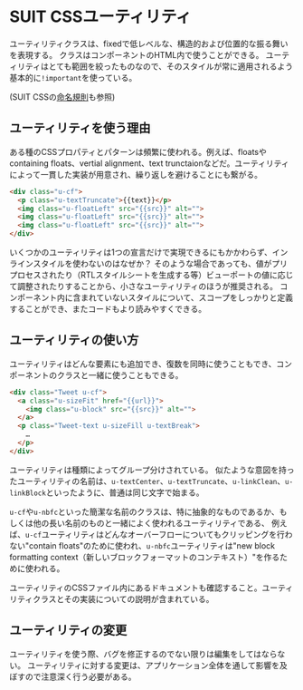 # SUIT CSSユーティリティ

ユーティリティクラスは、fixedで低レベルな、構造的および位置的な振る舞いを表現する。
クラスはコンポーネントのHTML内で使うことができる。
ユーティリティはとても範囲を絞ったものなので、そのスタイルが常に適用されるよう基本的に`!important`を使っている。

(SUIT CSSの[命名規則](naming-conventions.md)も参照)

## ユーティリティを使う理由

ある種のCSSプロパティとパターンは頻繁に使われる。例えば、floatsやcontaining floats、vertial alignment、text trunctaionなどだ。ユーティリティによって一貫した実装が用意され、繰り返しを避けることにも繋がる。

```html
<div class="u-cf">
  <p class="u-textTruncate">{{text}}</p>
  <img class="u-floatLeft" src="{{src}}" alt="">
  <img class="u-floatLeft" src="{{src}}" alt="">
  <img class="u-floatLeft" src="{{src}}" alt="">
</div>
```

いくつかのユーティリティは1つの宣言だけで実現できるにもかかわらず、インラインスタイルを使わないのはなぜか？
そのような場合であっても、値がプリプロセスされたり（RTLスタイルシートを生成する等）ビューポートの値に応じて調整されたりすることから、小さなユーティリティのほうが推奨される。
コンポーネント内に含まれていないスタイルについて、スコープをしっかりと定義することができ、またコードもより読みやすくできる。

## ユーティリティの使い方

ユーティリティはどんな要素にも追加でき、復数を同時に使うこともでき、コンポーネントのクラスと一緒に使うこともできる。

```html
<div class="Tweet u-cf">
  <a class="u-sizeFit" href="{{url}}">
    <img class="u-block" src="{{src}}" alt="">
  </a>
  <p class="Tweet-text u-sizeFill u-textBreak">
    …
  </p>
</div>
```

ユーティリティは種類によってグループ分けされている。
似たような意図を持ったユーティリティの名前は、`u-textCenter`、`u-textTruncate`、`u-linkClean`、`u-linkBlock`といったように、普通は同じ文字で始まる。

`u-cf`や`u-nbfc`といった簡潔な名前のクラスは、特に抽象的なものであるか、もしくは他の長い名前のものと一緒によく使われるユーティリティである、
例えば、`u-cf`ユーティリティはどんなオーバーフローについてもクリッピングを行わない"contain floats"のために使われ、`u-nbfc`ユーティリティは"new block formatting context（新しいブロックフォーマットのコンテキスト）"を作るために使われる。

ユーティリティのCSSファイル内にあるドキュメントも確認すること。ユーティリティクラスとその実装についての説明が含まれている。

## ユーティリティの変更

ユーティリティを使う際、バグを修正するのでない限りは編集をしてはならない。
ユーティリティに対する変更は、アプリケーション全体を通して影響を及ぼすので注意深く行う必要がある。
